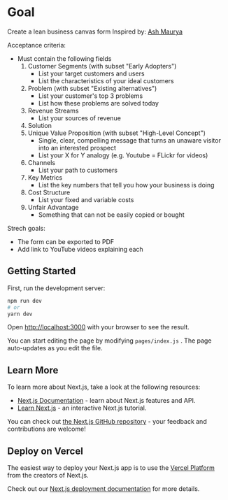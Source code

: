 # Goal

Create a lean business canvas form
Inspired by: [Ash Maurya](https://blog.leanstack.com/why-lean-canvas-vs-business-model-canvas/)

Acceptance criteria:

* Must contain the following fields
    1. Customer Segments (with subset "Early Adopters")
        * List your target customers and users
        * List the characteristics of your ideal customers
    1. Problem (with subset "Existing alternatives")
        * List your customer's top 3 problems
        * List how these problems are solved today
    1. Revenue Streams
        * List your sources of revenue
    1. Solution
    1. Unique Value Proposition (with subset "High-Level Concept")
        * Single, clear, compelling message that turns an unaware visitor into an interested prospect
        * List your X for Y analogy (e.g. Youtube = FLickr for videos)
    1. Channels
        * List your path to customers
    1. Key Metrics
        * List the key numbers that tell you how your business is doing
    1. Cost Structure
        * List your fixed and variable costs
    1. Unfair Advantage
        * Something that can not be easily copied or bought

Strech goals:

* The form can be exported to PDF
* Add link to YouTube videos explaining each

## Getting Started

First, run the development server:

``` bash
npm run dev
# or
yarn dev
```

Open [http://localhost:3000](http://localhost:3000) with your browser to see the result.

You can start editing the page by modifying `pages/index.js` . The page auto-updates as you edit the file.

## Learn More

To learn more about Next.js, take a look at the following resources:

* [Next.js Documentation](https://nextjs.org/docs) - learn about Next.js features and API.
* [Learn Next.js](https://nextjs.org/learn) - an interactive Next.js tutorial.

You can check out [the Next.js GitHub repository](https://github.com/vercel/next.js/) - your feedback and contributions are welcome!

## Deploy on Vercel

The easiest way to deploy your Next.js app is to use the [Vercel Platform](https://vercel.com/import?utm_medium=default-template&filter=next.js&utm_source=create-next-app&utm_campaign=create-next-app-readme) from the creators of Next.js.

Check out our [Next.js deployment documentation](https://nextjs.org/docs/deployment) for more details.
